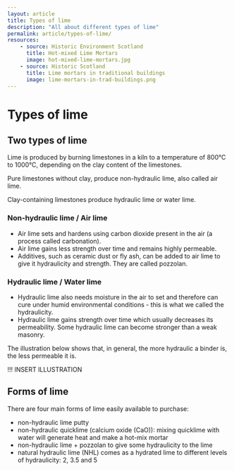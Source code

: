 ```yaml
---
layout: article
title: Types of lime
description: "All about different types of lime"
permalink: article/types-of-lime/
resources:
    - source: Historic Environment Scotland
      title: Hot-mixed Lime Mortars
      image: hot-mixed-lime-mortars.jpg
    - source: Historic Scotland
      title: Lime mortars in traditional buildings
      image: lime-mortars-in-trad-buildings.png
---
```


# Types of lime


## Two types of lime 
Lime is produced by burning limestones in a kiln to a temperature of 800°C to 1000°C, depending on the clay content of the limestones.

Pure limestones without clay, produce non-hydraulic lime, also called air lime.

Clay-containing limestones produce hydraulic lime or water lime.

### Non-hydraulic lime / Air lime 
* Air lime sets and hardens using carbon dioxide present in the air (a process called carbonation).
* Air lime gains less strength over time and remains highly permeable.
* Additives, such as ceramic dust or fly ash, can be added to air lime to give it hydraulicity and strength. They are called pozzolan.

### Hydraulic lime / Water lime
* Hydraulic lime also needs moisture in the air to set and therefore can cure under humid environmental conditions - this is what we called the hydraulicity.
* Hydraulic lime gains strength over time which usually decreases its permeability. Some hydraulic lime can become stronger than a weak masonry.

The illustration below shows that, in general, the more hydraulic a binder is, the less permeable it is. 

!!! INSERT ILLUSTRATION

## Forms of lime

There are four main forms of lime easily available to purchase:
* non-hydraulic lime putty
* non-hydraulic quicklime (calcium oxide (CaO)): mixing quicklime with water will generate heat and make a hot-mix mortar
* non-hydraulic lime + pozzolan to give some hydraulicity to the lime
* natural hydraulic lime (NHL) comes as a hydrated lime to different levels of hydraulicity: 2, 3.5 and 5
